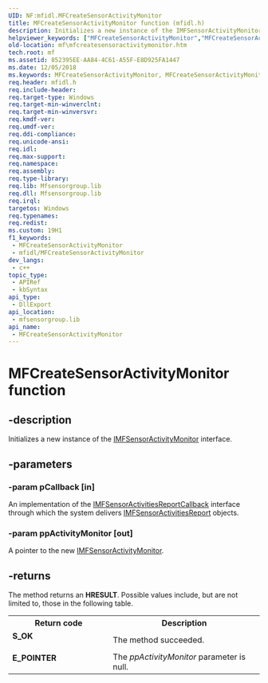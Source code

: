 ```yaml
---
UID: NF:mfidl.MFCreateSensorActivityMonitor
title: MFCreateSensorActivityMonitor function (mfidl.h)
description: Initializes a new instance of the IMFSensorActivityMonitor interface.
helpviewer_keywords: ["MFCreateSensorActivityMonitor","MFCreateSensorActivityMonitor function [Media Foundation]","mf.mfcreatesensoractivitymonitor","mfidl/MFCreateSensorActivityMonitor"]
old-location: mf\mfcreatesensoractivitymonitor.htm
tech.root: mf
ms.assetid: 852395EE-AA84-4C61-A55F-E8D925FA1447
ms.date: 12/05/2018
ms.keywords: MFCreateSensorActivityMonitor, MFCreateSensorActivityMonitor function [Media Foundation], mf.mfcreatesensoractivitymonitor, mfidl/MFCreateSensorActivityMonitor
req.header: mfidl.h
req.include-header: 
req.target-type: Windows
req.target-min-winverclnt: 
req.target-min-winversvr: 
req.kmdf-ver: 
req.umdf-ver: 
req.ddi-compliance: 
req.unicode-ansi: 
req.idl: 
req.max-support: 
req.namespace: 
req.assembly: 
req.type-library: 
req.lib: Mfsensorgroup.lib
req.dll: Mfsensorgroup.lib
req.irql: 
targetos: Windows
req.typenames: 
req.redist: 
ms.custom: 19H1
f1_keywords:
 - MFCreateSensorActivityMonitor
 - mfidl/MFCreateSensorActivityMonitor
dev_langs:
 - c++
topic_type:
 - APIRef
 - kbSyntax
api_type:
 - DllExport
api_location:
 - mfsensorgroup.lib
api_name:
 - MFCreateSensorActivityMonitor
---
```


# MFCreateSensorActivityMonitor function


## -description

Initializes a new instance of the <a href="https://docs.microsoft.com/windows/desktop/api/mfidl/nn-mfidl-imfsensoractivitymonitor">IMFSensorActivityMonitor</a> interface.

## -parameters

### -param pCallback [in]

An implementation of the <a href="https://docs.microsoft.com/windows/desktop/api/mfidl/nn-mfidl-imfsensoractivitiesreportcallback">IMFSensorActivitiesReportCallback</a> interface through which the system delivers <a href="https://docs.microsoft.com/windows/desktop/api/mfidl/nn-mfidl-imfsensoractivitiesreport">IMFSensorActivitiesReport</a> objects.

### -param ppActivityMonitor [out]

A pointer to the new <a href="https://docs.microsoft.com/windows/desktop/api/mfidl/nn-mfidl-imfsensoractivitymonitor">IMFSensorActivityMonitor</a>.

## -returns

The method returns an <b>HRESULT</b>. Possible values include, but are not limited to, those in the following table.
          

<table>
<tr>
<th>Return code</th>
<th>Description</th>
</tr>
<tr>
<td width="40%">
<dl>
<dt><b>S_OK</b></dt>
</dl>
</td>
<td width="60%">
The method succeeded.
              

</td>
</tr>
<tr>
<td width="40%">
<dl>
<dt><b>E_POINTER</b></dt>
</dl>
</td>
<td width="60%">
The <i>ppActivityMonitor</i> parameter is null.

</td>
</tr>
</table>

